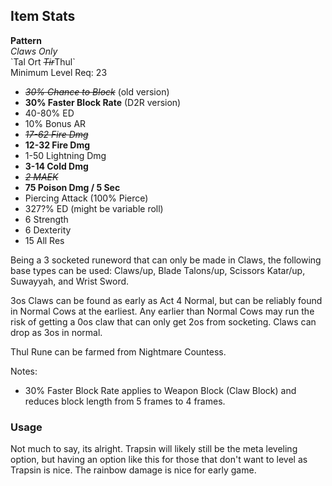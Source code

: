 ## Item Stats
**Pattern**\
*Claws Only*\
\`Tal Ort ~~*Tir*~~Thul\`\
Minimum Level Req: 23
- ~~*30% Chance to Block*~~ (old version)
- **30% Faster Block Rate** (D2R version)
- 40-80% ED
- 10% Bonus AR
- ~~*17-62 Fire Dmg*~~
- **12-32 Fire Dmg**
- 1-50 Lightning Dmg
- **3-14 Cold Dmg**
- ~~*2 MAEK*~~
- **75 Poison Dmg / 5 Sec**
- Piercing Attack (100% Pierce)
- 327?% ED (might be variable roll)
- 6 Strength
- 6 Dexterity
- 15 All Res

Being a 3 socketed runeword that can only be made in Claws, the following base types can be used: Claws/up, Blade Talons/up, Scissors Katar/up, Suwayyah, and Wrist Sword.

3os Claws can be found as early as Act 4 Normal, but can be reliably found in Normal Cows at the earliest. Any earlier than Normal Cows may run the risk of getting a 0os claw that can only get 2os from socketing. Claws can drop as 3os in normal.

Thul Rune can be farmed from Nightmare Countess.

Notes:
- 30% Faster Block Rate applies to Weapon Block (Claw Block) and reduces block length from 5 frames to 4 frames.

### Usage

Not much to say, its alright. Trapsin will likely still be the meta leveling option, but having an option like this for those that don't want to level as Trapsin is nice. The rainbow damage is nice for early game.
